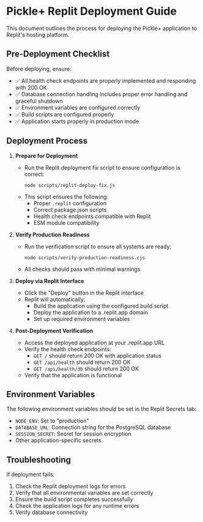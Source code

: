 # Pickle+ Replit Deployment Guide

This document outlines the process for deploying the Pickle+ application to Replit's hosting platform.

## Pre-Deployment Checklist

Before deploying, ensure:

- ✅ All health check endpoints are properly implemented and responding with 200 OK
- ✅ Database connection handling includes proper error handling and graceful shutdown
- ✅ Environment variables are configured correctly
- ✅ Build scripts are configured properly
- ✅ Application starts properly in production mode

## Deployment Process

1. **Prepare for Deployment**
   - Run the Replit deployment fix script to ensure configuration is correct:
     ```
     node scripts/replit-deploy-fix.js
     ```
   - This script ensures the following:
     - Proper `.replit` configuration
     - Correct package.json scripts
     - Health check endpoints compatible with Replit
     - ESM module compatibility

2. **Verify Production Readiness**
   - Run the verification script to ensure all systems are ready:
     ```
     node scripts/verify-production-readiness.cjs
     ```
   - All checks should pass with minimal warnings

3. **Deploy via Replit Interface**
   - Click the "Deploy" button in the Replit interface
   - Replit will automatically:
     - Build the application using the configured build script
     - Deploy the application to a .replit.app domain
     - Set up required environment variables

4. **Post-Deployment Verification**
   - Access the deployed application at your .replit.app URL
   - Verify the health check endpoints:
     - `GET /` should return 200 OK with application status
     - `GET /api/health` should return 200 OK
     - `GET /api/health/db` should return 200 OK
   - Verify that the application is functional

## Environment Variables

The following environment variables should be set in the Replit Secrets tab:

- `NODE_ENV`: Set to "production"
- `DATABASE_URL`: Connection string for the PostgreSQL database
- `SESSION_SECRET`: Secret for session encryption
- Other application-specific secrets

## Troubleshooting

If deployment fails:

1. Check the Replit deployment logs for errors
2. Verify that all environmental variables are set correctly
3. Ensure the build script completes successfully
4. Check the application logs for any runtime errors
5. Verify database connectivity